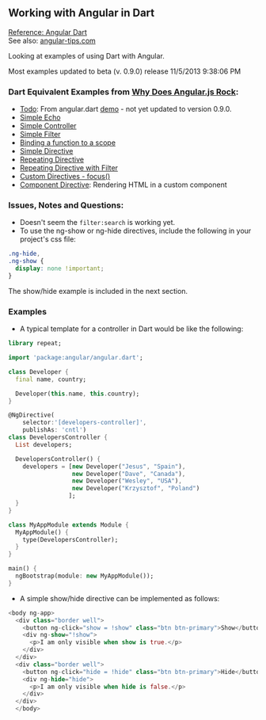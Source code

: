 ## Working with Angular in Dart ##
[Reference: Angular Dart](https://github.com/angular/angular.dart)  
See also: [angular-tips.com](http://angular-tips.com/ "angular tips")

Looking at examples of using Dart with Angular.  

Most examples updated to beta (v. 0.9.0) release 11/5/2013 9:38:06 PM 

### Dart Equivalent Examples from [Why Does Angular.js Rock](http://angular-tips.com/blog/2013/08/why-does-angular-dot-js-rock/ "Why Does Angular.js Rock?"): ###

- [Todo](https://github.com/scribeGriff/angular_examples/tree/master/web/todo "Todo"): From angular.dart [demo](https://github.com/angular/angular.dart/tree/master/demo "angular dart demo") - not yet updated to version 0.9.0.
- [Simple Echo](https://github.com/scribeGriff/angular_examples/tree/master/web/simple_echo "Simple Echo")
- [Simple Controller](https://github.com/scribeGriff/angular_examples/tree/master/web/simple_controller "Simple Controller")
- [Simple Filter](https://github.com/scribeGriff/angular_examples/tree/master/web/simple_filter "Simple Filter")
- [Binding a function to a scope](https://github.com/scribeGriff/angular_examples/tree/master/web/bind_functions "bind function scope") 
- [Simple Directive](https://github.com/scribeGriff/angular_examples/tree/master/web/simple_directives "Simple Directives")
- [Repeating Directive](https://github.com/scribeGriff/angular_examples/tree/master/web/repeat_directives "Repeating Directives")
- [Repeating Directive with Filter](https://github.com/scribeGriff/angular_examples/tree/master/web/repeat_directives_filter "Repeating Directive with Filter")
- [Custom Directives - focus()](https://github.com/scribeGriff/angular_examples/tree/master/web/focus_directive)
- [Component Directive](https://github.com/scribeGriff/angular_examples/tree/master/web/component_directive "Component Directive"): Rendering HTML in a custom component

### Issues, Notes and Questions: ###

- Doesn't seem the `filter:search` is working yet.
- To use the ng-show or ng-hide directives, include the following in your project's css file:

````css
.ng-hide, 
.ng-show {
  display: none !important;
}
````

The show/hide example is included in the next section. 

### Examples ###

- A typical template for a controller in Dart would be like the following:

````dart
library repeat;

import 'package:angular/angular.dart';

class Developer {
  final name, country;

  Developer(this.name, this.country);
}

@NgDirective(
    selector:'[developers-controller]',
    publishAs: 'cntl')
class DevelopersController {
  List developers;

  DevelopersController() {
    developers = [new Developer("Jesus", "Spain"),
                  new Developer("Dave", "Canada"),
                  new Developer("Wesley", "USA"),
                  new Developer("Krzysztof", "Poland")
                 ];
  }
}

class MyAppModule extends Module {
  MyAppModule() {
    type(DevelopersController);
  }
}

main() {
  ngBootstrap(module: new MyAppModule());
}
````

- A simple show/hide directive can be implemented as follows:

````dart
<body ng-app>
  <div class="border well">
    <button ng-click="show = !show" class="btn btn-primary">Show</button>
    <div ng-show="!show">
      <p>I am only visible when show is true.</p>
    </div>
  </div>
  <div class="border well">
    <button ng-click="hide = !hide" class="btn btn-primary">Hide</button>
    <div ng-hide="hide">
      <p>I am only visible when hide is false.</p>
    </div>
  </div>
  </body>
````

